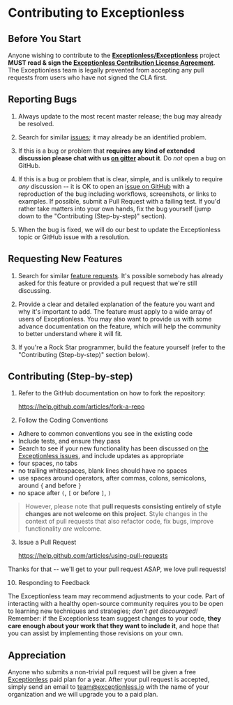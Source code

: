 ﻿# Contributing to Exceptionless

## Before You Start

Anyone wishing to contribute to the **[Exceptionless/Exceptionless](https://github.com/exceptionless/exceptionless)** project **MUST read &amp; sign the [Exceptionless Contribution License Agreement](http://www.clahub.com/agreements/exceptionless/Exceptionless)**. The Exceptionless team is legally prevented from accepting any pull requests from users who have not signed the CLA first.

## Reporting Bugs

1. Always update to the most recent master release; the bug may already be resolved.

2. Search for similar [issues](https://github.com/exceptionless/Exceptionless/issues?q=is%3Aopen+is%3Aissue+label%3Abug); it may already be an identified problem.

3. If this is a bug or problem that **requires any kind of extended discussion please chat with us [on gitter](https://gitter.im/exceptionless/Discuss) about it**. Do *not* open a bug on GitHub.

4. If this is a bug or problem that is clear, simple, and is unlikely to require *any* discussion -- it is OK to open an [issue on GitHub](https://github.com/exceptionless/exceptionless/issues) with a reproduction of the bug including workflows, screenshots, or links to examples. If possible, submit a Pull Request with a failing test. If you'd rather take matters into your own hands, fix the bug yourself (jump down to the "Contributing (Step-by-step)" section).
5. When the bug is fixed, we will do our best to update the Exceptionless topic or GitHub issue with a resolution.

## Requesting New Features

1. Search for similar [feature requests](https://github.com/exceptionless/Exceptionless/issues?q=is%3Aopen+is%3Aissue+label%3Aenhancement). It's possible somebody has already asked for this feature or provided a pull request that we're still discussing.

2. Provide a clear and detailed explanation of the feature you want and why it's important to add. The feature must apply to a wide array of users of Exceptionless. You may also want to provide us with some advance documentation on the feature, which will help the community to better understand where it will fit.

3. If you're a Rock Star programmer, build the feature yourself (refer to the "Contributing (Step-by-step)" section below).

## Contributing (Step-by-step)

1. Refer to the GitHub documentation on how to fork the repository:

    https://help.github.com/articles/fork-a-repo

2. Follow the Coding Conventions
  * Adhere to common conventions you see in the existing code
  * Include tests, and ensure they pass
  * Search to see if your new functionality has been discussed on [the Exceptionless issues](https://github.com/exceptionless/Exceptionless/issues), and include updates as appropriate
  * four spaces, no tabs
  * no trailing whitespaces, blank lines should have no spaces
  * use spaces around operators, after commas, colons, semicolons, around `{` and before `}`
  * no space after `(`, `[` or before `]`, `)`

  > However, please note that **pull requests consisting entirely of style changes are not welcome on this project**. Style changes in the context of pull requests that also refactor code, fix bugs, improve functionality *are* welcome.

3. Issue a Pull Request

    https://help.github.com/articles/using-pull-requests
  
  Thanks for that -- we'll get to your pull request ASAP, we love pull requests!

10. Responding to Feedback

  The Exceptionless team may recommend adjustments to your code. Part of interacting with a healthy open-source community requires you to be open to learning new techniques and strategies; *don't get discouraged!* Remember: if the Exceptionless team suggest changes to your code, **they care enough about your work that they want to include it**, and hope that you can assist by implementing those revisions on your own.
  

## Appreciation

Anyone who submits a non-trivial pull request will be given a free [Exceptionless](http://exceptionless.com) paid plan for a year. After your pull request is accepted, simply send an email to team@exceptionless.io with the name of your organization and we will upgrade you to a paid plan.
